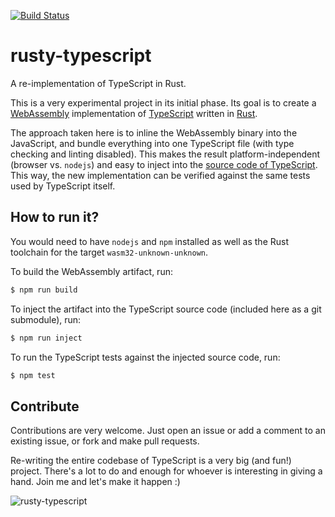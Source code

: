 [![Build Status](https://travis-ci.com/yever/rusty-typescript.svg?branch=master)](https://travis-ci.com/yever/rusty-typescript)

# rusty-typescript
A re-implementation of TypeScript in Rust.

This is a very experimental project in its initial phase.
Its goal is to create a [WebAssembly](https://webassembly.org/)
implementation of [TypeScript](https://www.typescriptlang.org/)
written in [Rust](https://www.rust-lang.org/).

The approach taken here is to inline the WebAssembly binary into the
JavaScript, and bundle everything into one TypeScript file (with type
checking and linting disabled).
This makes the result platform-independent (browser vs. `nodejs`) and easy
to inject into the [source code of TypeScript](https://github.com/Microsoft/TypeScript).
This way, the new implementation can be verified against the same tests used by TypeScript itself.

## How to run it?

You would need to have `nodejs` and `npm` installed as well as the Rust toolchain
for the target `wasm32-unknown-unknown`.

To build the WebAssembly artifact, run:
```sh
$ npm run build
```

To inject the artifact into the TypeScript source code (included here as a git submodule), run:
```sh
$ npm run inject
```

To run the TypeScript tests against the injected source code, run:
```sh
$ npm test
```

## Contribute

Contributions are very welcome. Just open an issue or add a comment to an existing issue, or fork and make pull requests.

Re-writing the entire codebase of TypeScript is a very big (and fun!) project. There's a lot to do and enough for whoever is interesting in giving a hand. Join me and let's make it happen :)

![rusty-typescript](https://media1.tenor.com/images/2ceb8a9146957d119d377e7c63b3d8fd/tenor.gif)
